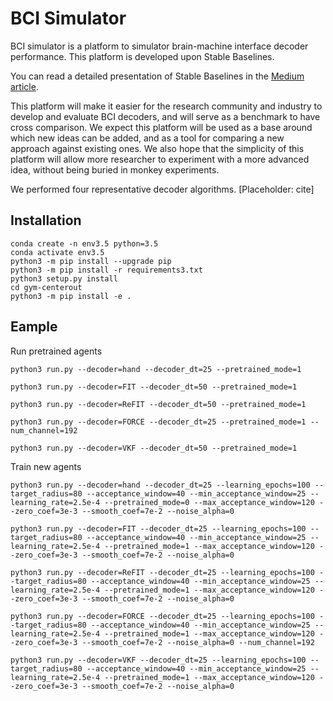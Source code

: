 # BCI Simulator

BCI simulator is a platform to simulator brain-machine interface decoder performance. This platform is developed upon Stable Baselines. 

You can read a detailed presentation of Stable Baselines in the [Medium article](https://medium.com/@araffin/stable-baselines-a-fork-of-openai-baselines-reinforcement-learning-made-easy-df87c4b2fc82).

This platform will make it easier for the research community and industry to develop and evaluate BCI decoders, and will serve as a benchmark to have cross comparison. We expect this platform will be used as a base around which new ideas can be added, and as a tool for comparing a new approach against existing ones. We also hope that the simplicity of this platform will allow more researcher to experiment with a more advanced idea, without being buried in monkey experiments. 

We performed four representative decoder algorithms. 
[Placeholder: cite]

## Installation
```
conda create -n env3.5 python=3.5
conda activate env3.5
python3 -m pip install --upgrade pip
python3 -m pip install -r requirements3.txt
python3 setup.py install
cd gym-centerout
python3 -m pip install -e .
```
## Eample

Run pretrained agents
```
python3 run.py --decoder=hand --decoder_dt=25 --pretrained_mode=1
```
```
python3 run.py --decoder=FIT --decoder_dt=50 --pretrained_mode=1
```
```
python3 run.py --decoder=ReFIT --decoder_dt=50 --pretrained_mode=1
```
```
python3 run.py --decoder=FORCE --decoder_dt=25 --pretrained_mode=1 --num_channel=192
```
```
python3 run.py --decoder=VKF --decoder_dt=50 --pretrained_mode=1
```

Train new agents
```
python3 run.py --decoder=hand --decoder_dt=25 --learning_epochs=100 --target_radius=80 --acceptance_window=40 --min_acceptance_window=25 --learning_rate=2.5e-4 --pretrained_mode=0 --max_acceptance_window=120 --zero_coef=3e-3 --smooth_coef=7e-2 --noise_alpha=0
```
```
python3 run.py --decoder=FIT --decoder_dt=25 --learning_epochs=100 --target_radius=80 --acceptance_window=40 --min_acceptance_window=25 --learning_rate=2.5e-4 --pretrained_mode=1 --max_acceptance_window=120 --zero_coef=3e-3 --smooth_coef=7e-2 --noise_alpha=0
```
```
python3 run.py --decoder=ReFIT --decoder_dt=25 --learning_epochs=100 --target_radius=80 --acceptance_window=40 --min_acceptance_window=25 --learning_rate=2.5e-4 --pretrained_mode=1 --max_acceptance_window=120 --zero_coef=3e-3 --smooth_coef=7e-2 --noise_alpha=0
```
```
python3 run.py --decoder=FORCE --decoder_dt=25 --learning_epochs=100 --target_radius=80 --acceptance_window=40 --min_acceptance_window=25 --learning_rate=2.5e-4 --pretrained_mode=1 --max_acceptance_window=120 --zero_coef=3e-3 --smooth_coef=7e-2 --noise_alpha=0 --num_channel=192
```
```
python3 run.py --decoder=VKF --decoder_dt=25 --learning_epochs=100 --target_radius=80 --acceptance_window=40 --min_acceptance_window=25 --learning_rate=2.5e-4 --pretrained_mode=1 --max_acceptance_window=120 --zero_coef=3e-3 --smooth_coef=7e-2 --noise_alpha=0
```
